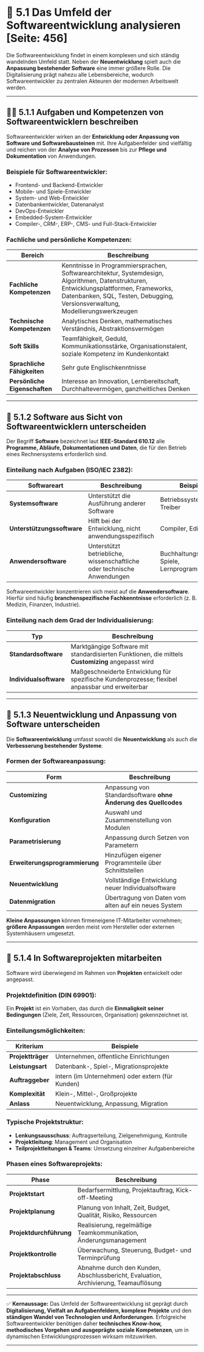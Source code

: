 # 🧩 5.1 Das Umfeld der Softwareentwicklung analysieren [Seite: 456]

Die Softwareentwicklung findet in einem komplexen und sich ständig wandelnden Umfeld statt. Neben der **Neuentwicklung** spielt auch die **Anpassung bestehender Software** eine immer größere Rolle. Die Digitalisierung prägt nahezu alle Lebensbereiche, wodurch Softwareentwickler zu zentralen Akteuren der modernen Arbeitswelt werden.

---

## 👨‍💻 5.1.1 Aufgaben und Kompetenzen von Softwareentwicklern beschreiben

Softwareentwickler wirken an der **Entwicklung oder Anpassung von Software und Softwarebausteinen** mit. Ihre Aufgabenfelder sind vielfältig und reichen von der **Analyse von Prozessen** bis zur **Pflege und Dokumentation** von Anwendungen.

### Beispiele für Softwareentwickler:

* Frontend- und Backend-Entwickler
* Mobile- und Spiele-Entwickler
* System- und Web-Entwickler
* Datenbankentwickler, Datenanalyst
* DevOps-Entwickler
* Embedded-System-Entwickler
* Compiler-, CRM-, ERP-, CMS- und Full-Stack-Entwickler

### Fachliche und persönliche Kompetenzen:

| Bereich                       | Beschreibung                                                                                                                                                                                                              |
| ----------------------------- | ------------------------------------------------------------------------------------------------------------------------------------------------------------------------------------------------------------------------- |
| **Fachliche Kompetenzen**     | Kenntnisse in Programmiersprachen, Softwarearchitektur, Systemdesign, Algorithmen, Datenstrukturen, Entwicklungsplattformen, Frameworks, Datenbanken, SQL, Testen, Debugging, Versionsverwaltung, Modellierungswerkzeugen |
| **Technische Kompetenzen**    | Analytisches Denken, mathematisches Verständnis, Abstraktionsvermögen                                                                                                                                                     |
| **Soft Skills**               | Teamfähigkeit, Geduld, Kommunikationsstärke, Organisationstalent, soziale Kompetenz im Kundenkontakt                                                                                                                      |
| **Sprachliche Fähigkeiten**   | Sehr gute Englischkenntnisse                                                                                                                                                                                              |
| **Persönliche Eigenschaften** | Interesse an Innovation, Lernbereitschaft, Durchhaltevermögen, ganzheitliches Denken                                                                                                                                      |

---

## 💾 5.1.2 Software aus Sicht von Softwareentwicklern unterscheiden

Der Begriff **Software** bezeichnet laut **IEEE-Standard 610.12** alle **Programme, Abläufe, Dokumentationen und Daten**, die für den Betrieb eines Rechnersystems erforderlich sind.

### Einteilung nach Aufgaben (ISO/IEC 2382):

| Softwareart                | Beschreibung                                                            | Beispiele                                   |
| -------------------------- | ----------------------------------------------------------------------- | ------------------------------------------- |
| **Systemsoftware**         | Unterstützt die Ausführung anderer Software                             | Betriebssysteme, Treiber                    |
| **Unterstützungssoftware** | Hilft bei der Entwicklung, nicht anwendungsspezifisch                   | Compiler, Editoren                          |
| **Anwendersoftware**       | Unterstützt betriebliche, wissenschaftliche oder technische Anwendungen | Buchhaltungssoftware, Spiele, Lernprogramme |

Softwareentwickler konzentrieren sich meist auf die **Anwendersoftware**. Hierfür sind häufig **branchenspezifische Fachkenntnisse** erforderlich (z. B. Medizin, Finanzen, Industrie).

### Einteilung nach dem Grad der Individualisierung:

| Typ                    | Beschreibung                                                                                      |
| ---------------------- | ------------------------------------------------------------------------------------------------- |
| **Standardsoftware**   | Marktgängige Software mit standardisierten Funktionen, die mittels **Customizing** angepasst wird |
| **Individualsoftware** | Maßgeschneiderte Entwicklung für spezifische Kundenprozesse; flexibel anpassbar und erweiterbar   |

---

## 🔧 5.1.3 Neuentwicklung und Anpassung von Software unterscheiden

Die **Softwareentwicklung** umfasst sowohl die **Neuentwicklung** als auch die **Verbesserung bestehender Systeme**.

### Formen der Softwareanpassung:

| Form                           | Beschreibung                                                    |
| ------------------------------ | --------------------------------------------------------------- |
| **Customizing**                | Anpassung von Standardsoftware **ohne Änderung des Quellcodes** |
| **Konfiguration**              | Auswahl und Zusammenstellung von Modulen                        |
| **Parametrisierung**           | Anpassung durch Setzen von Parametern                           |
| **Erweiterungsprogrammierung** | Hinzufügen eigener Programmteile über Schnittstellen            |
| **Neuentwicklung**             | Vollständige Entwicklung neuer Individualsoftware               |
| **Datenmigration**             | Übertragung von Daten vom alten auf ein neues System            |

**Kleine Anpassungen** können firmeneigene IT-Mitarbeiter vornehmen; **größere Anpassungen** werden meist vom Hersteller oder externen Systemhäusern umgesetzt.

---

## 🧠 5.1.4 In Softwareprojekten mitarbeiten

Software wird überwiegend im Rahmen von **Projekten** entwickelt oder angepasst.

### Projektdefinition (DIN 69901):

Ein **Projekt** ist ein Vorhaben, das durch die **Einmaligkeit seiner Bedingungen** (Ziele, Zeit, Ressourcen, Organisation) gekennzeichnet ist.

### Einteilungsmöglichkeiten:

| Kriterium         | Beispiele                                        |
| ----------------- | ------------------------------------------------ |
| **Projektträger** | Unternehmen, öffentliche Einrichtungen           |
| **Leistungsart**  | Datenbank-, Spiel-, Migrationsprojekte           |
| **Auftraggeber**  | intern (im Unternehmen) oder extern (für Kunden) |
| **Komplexität**   | Klein-, Mittel-, Großprojekte                    |
| **Anlass**        | Neuentwicklung, Anpassung, Migration             |

### Typische Projektstruktur:

* **Lenkungsausschuss**: Auftragserteilung, Zielgenehmigung, Kontrolle
* **Projektleitung**: Management und Organisation
* **Teilprojektleitungen & Teams**: Umsetzung einzelner Aufgabenbereiche

### Phasen eines Softwareprojekts:

| Phase                   | Beschreibung                                                                        |
| ----------------------- | ----------------------------------------------------------------------------------- |
| **Projektstart**        | Bedarfsermittlung, Projektauftrag, Kick-off-Meeting                                 |
| **Projektplanung**      | Planung von Inhalt, Zeit, Budget, Qualität, Risiko, Ressourcen                      |
| **Projektdurchführung** | Realisierung, regelmäßige Teamkommunikation, Änderungsmanagement                    |
| **Projektkontrolle**    | Überwachung, Steuerung, Budget- und Terminprüfung                                   |
| **Projektabschluss**    | Abnahme durch den Kunden, Abschlussbericht, Evaluation, Archivierung, Teamauflösung |

---

✅ **Kernaussage:**
Das Umfeld der Softwareentwicklung ist geprägt durch **Digitalisierung, Vielfalt an Aufgabenfeldern, komplexe Projekte** und den **ständigen Wandel von Technologien und Anforderungen**. Erfolgreiche Softwareentwickler benötigen daher **technisches Know-how, methodisches Vorgehen und ausgeprägte soziale Kompetenzen**, um in dynamischen Entwicklungsprozessen wirksam mitzuwirken.

---
